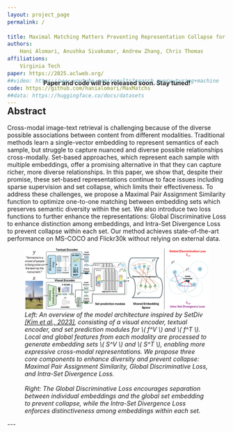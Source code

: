 ```yaml
---
layout: project_page
permalink: /

title: Maximal Matching Matters Preventing Representation Collapse for Robust Cross-Modal Retrieval
authors:
    Hani Alomari, Anushka Sivakumar, Andrew Zhang, Chris Thomas
affiliations:
    Virginia Tech
paper: https://2025.aclweb.org/
##video: https://www.youtube.com/results?search_query=turing+machine
code: https://github.com/hanialomari/MaxMatchs
##data: https://huggingface.co/docs/datasets
---
```


<p style="margin-top: -4.75rem; text-align: center; font-weight: bold;">Paper and code will be released soon. Stay tuned!</p>

<!-- Using HTML to center the abstract -->
<div class="columns is-centered has-text-centered">
    <div class="column is-four-fifths">
        <h2>Abstract</h2>
        <div class="content has-text-justified">
Cross-modal image-text retrieval is challenging because of the diverse possible associations between content from different modalities. 
Traditional methods learn a single-vector embedding to represent semantics of each sample, but struggle to capture nuanced and diverse possible relationships cross-modally. Set-based approaches, which represent each sample with multiple embeddings, offer a promising alternative in that they can capture richer, more diverse relationships. 
In this paper, we show that, despite their promise, these set-based representations continue to face issues including sparse supervision and set collapse, which limits their effectiveness. 
To address these challenges, we propose a Maximal Pair Assignment Similarity function to optimize one-to-one matching between embedding sets which preserves semantic diversity within the set. We also introduce two loss functions to further enhance the representations: Global Discriminative Loss to enhance distinction among embeddings, and Intra-Set Divergence Loss to prevent collapse within each set. Our method achieves state-of-the-art performance on MS-COCO and Flickr30k without relying on external data.
        </div>
    </div>
</div>

<!-- After Abstract -->
<div class="columns is-centered has-text-centered">
    <div class="column is-four-fifths">
        <figure>
            <img src="fig_main.jpg" alt="Main method figure">
<figcaption class="has-text-justified">
  <em>
    Left: An overview of the model architecture inspired by SetDiv <a href="https://arxiv.org/abs/2306.00997" target="_blank">[Kim et al., 2023]</a>, consisting of a visual encoder, textual encoder, and set prediction modules for \( f^V \) and \( f^T \). Local and global features from each modality are processed to generate embedding sets \( S^V \) and \( S^T \), enabling more expressive cross-modal representations. We propose three core components to enhance diversity and prevent collapse: Maximal Pair Assignment Similarity, Global Discriminative Loss, and Intra-Set Divergence Loss. <br><br>
    Right: The Global Discriminative Loss encourages separation between individual embeddings and the global set embedding to prevent collapse, while the Intra-Set Divergence Loss enforces distinctiveness among embeddings within each set.
  </em>
</figcaption>
        </figure>
    </div>
</div>
---